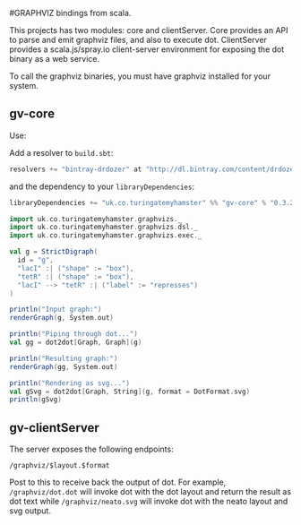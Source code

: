 #GRAPHVIZ bindings from scala.

This projects has two modules: core and clientServer. Core provides an API to parse and emit graphviz files, and also
to execute dot. ClientServer provides a scala.js/spray.io client-server environment for exposing the dot binary
as a web service.

To call the graphviz binaries, you must have graphviz installed for your system.

## gv-core

Use:

Add a resolver to `build.sbt`:
```scala
resolvers += "bintray-drdozer" at "http://dl.bintray.com/content/drdozer/maven"
```
and the dependency to your `libraryDependencies`:
```scala
libraryDependencies += "uk.co.turingatemyhamster" %% "gv-core" % "0.3.2"
```

```scala
import uk.co.turingatemyhamster.graphvizs._
import uk.co.turingatemyhamster.graphvizs.dsl._
import uk.co.turingatemyhamster.graphvizs.exec._

val g = StrictDigraph(
  id = "g",
  "lacI" :| ("shape" := "box"),
  "tetR" :| ("shape" := "box"),
  "lacI" --> "tetR" :| ("label" := "represses")
)

println("Input graph:")
renderGraph(g, System.out)

println("Piping through dot...")
val gg = dot2dot[Graph, Graph](g)

println("Resulting graph:")
renderGraph(gg, System.out)

println("Rendering as svg...")
val gSvg = dot2dot[Graph, String](g, format = DotFormat.svg)
println(gSvg)
```

## gv-clientServer

The server exposes the following endpoints:

```
/graphviz/$layout.$format
```

Post to this to receive back the output of dot. For example, `/graphviz/dot.dot` will invoke dot with the dot layout and
return the result as dot text while `/graphviz/neato.svg` will invoke dot with the neato layout and svg output.
